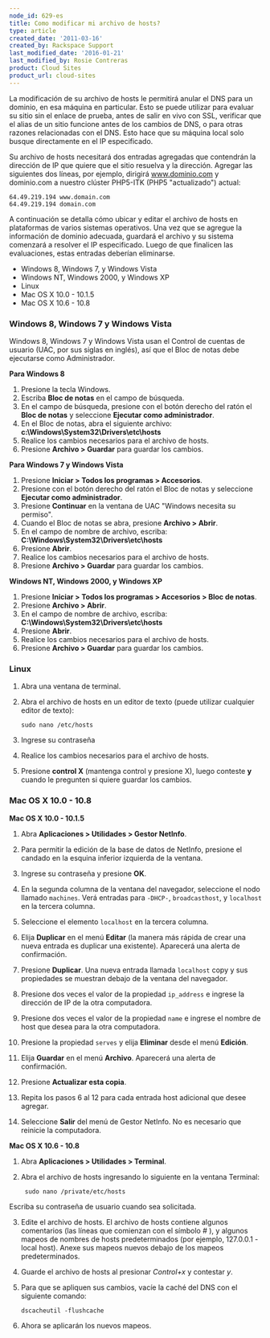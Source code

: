 ```yaml
---
node_id: 629-es
title: Como modificar mi archivo de hosts?
type: article
created_date: '2011-03-16'
created_by: Rackspace Support
last_modified_date: '2016-01-21'
last_modified_by: Rosie Contreras
product: Cloud Sites
product_url: cloud-sites
---
```


La modificación de su archivo de hosts le permitirá anular el DNS para un dominio, en esa máquina en particular. Esto se puede utilizar para evaluar su sitio sin el enlace de prueba, antes de salir en vivo con SSL, verificar que el alias de un sitio funcione antes de los cambios de DNS, o para otras razones relacionadas con el DNS. Esto hace que su máquina local solo busque directamente en el IP especificado.

Su archivo de hosts necesitará dos entradas agregadas que contendrán la dirección de IP que quiere que el sitio resuelva y la dirección. Agregar las siguientes dos líneas, por ejemplo, dirigirá www.dominio.com y dominio.com a nuestro clúster PHP5-ITK (PHP5 "actualizado") actual:

    64.49.219.194 www.domain.com
    64.49.219.194 domain.com

A continuación se detalla cómo ubicar y editar el archivo de hosts en plataformas de varios sistemas operativos. Una vez que se agregue la información de dominio adecuada, guardará el archivo y su sistema comenzará a resolver el IP especificado. Luego de que finalicen las evaluaciones, estas entradas deberían eliminarse.

-  Windows 8, Windows 7, y Windows Vista
-  Windows NT, Windows 2000, y Windows XP
-  Linux
-  Mac OS X 10.0 - 10.1.5
-  Mac OS X 10.6 - 10.8  

### Windows 8, Windows 7 y Windows Vista

Windows 8, Windows 7 y Windows Vista usan el Control de cuentas de usuario (UAC, por sus siglas en inglés), así que el Bloc de notas debe ejecutarse como Administrador.

**Para Windows 8**

1.  Presione la tecla Windows.
2.  Escriba **Bloc de notas** en el campo de búsqueda.
3.  En el campo de búsqueda, presione con el botón derecho del ratón el **Bloc de notas** y seleccione **Ejecutar como administrador**.
4.  En el Bloc de notas, abra el siguiente archivo: **c:\Windows\System32\Drivers\etc\hosts**
5.  Realice los cambios necesarios para el archivo de hosts.
6.  Presione **Archivo > Guardar** para guardar los cambios.

**Para Windows 7 y Windows Vista**

1.  Presione **Iniciar > Todos los programas > Accesorios**.
2.  Presione con el botón derecho del ratón el Bloc de notas y seleccione **Ejecutar como administrador**.
3.  Presione **Continuar** en la ventana de UAC "Windows necesita su permiso".
4.  Cuando el Bloc de notas se abra, presione **Archivo > Abrir**.
5.  En el campo de nombre de archivo, escriba: **C:\Windows\System32\Drivers\etc\hosts**
6.  Presione **Abrir**.
7.  Realice los cambios necesarios para el archivo de hosts.
8.  Presione **Archivo > Guardar** para guardar los cambios.

**Windows NT, Windows 2000, y Windows XP**

1.  Presione **Iniciar > Todos los programas > Accesorios > Bloc de notas**.
2.  Presione **Archivo > Abrir**.
3.  En el campo de nombre de archivo, escriba: **C:\Windows\System32\Drivers\etc\hosts**
4.  Presione **Abrir**.
5.  Realice los cambios necesarios para el archivo de hosts.
6.  Presione **Archivo > Guardar** para guardar los cambios.

### Linux

1. Abra una ventana de terminal.

2. Abra el archivo de hosts en un editor de texto (puede utilizar cualquier editor de texto):

       sudo nano /etc/hosts

3. Ingrese su contraseña

4. Realice los cambios necesarios para el archivo de hosts.

5. Presione **control X** (mantenga control y presione X), luego conteste **y** cuando le pregunten si quiere guardar los cambios.

### Mac OS X 10.0 - 10.8

**Mac OS X 10.0 - 10.1.5**

1. Abra **Aplicaciones > Utilidades > Gestor NetInfo**.

2. Para permitir la edición de la base de datos de NetInfo, presione el candado en la esquina inferior izquierda de la ventana.

3. Ingrese su contraseña y presione **OK**.

4. En la segunda columna de la ventana del navegador, seleccione el nodo llamado `machines`. Verá entradas para `-DHCP-`, `broadcasthost`, y `localhost` en la tercera columna.

5. Seleccione el elemento `localhost` en la tercera columna.

6. Elija **Duplicar** en el menú **Editar** (la manera más rápida de crear una nueva entrada es duplicar una existente). Aparecerá una alerta de confirmación.

7. Presione **Duplicar**. Una nueva entrada llamada `localhost` copy y sus propiedades se muestran debajo de la ventana del navegador.

8. Presione dos veces el valor de la propiedad `ip_address` e ingrese la dirección de IP de la otra computadora.

9. Presione dos veces el valor de la propiedad `name` e ingrese el nombre de host que desea para la otra computadora.

10. Presione la propiedad `serves` y elija **Eliminar** desde el menú **Edición**.

11. Elija **Guardar** en el menú **Archivo**. Aparecerá una alerta de confirmación.

12. Presione **Actualizar esta copia**.

13. Repita los pasos 6 al 12 para cada entrada host adicional que desee agregar.

14. Seleccione **Salir** del menú de Gestor NetInfo. No es necesario que reinicie la computadora.

**Mac OS X 10.6 - 10.8**

1. Abra **Aplicaciones > Utilidades > Terminal**.

2. Abra el archivo de hosts ingresando lo siguiente en la ventana Terminal:

        sudo nano /private/etc/hosts

  Escriba su contraseña de usuario cuando sea solicitada.

3. Edite el archivo de hosts. El archivo de hosts contiene algunos comentarios (las líneas que comienzan con el símbolo # ), y algunos mapeos de nombres de hosts predeterminados (por ejemplo, 127.0.0.1 - local host). Anexe sus mapeos nuevos debajo de los mapeos predeterminados.

4. Guarde el archivo de hosts al presionar *Control+x* y contestar *y*.

5. Para que se apliquen sus cambios, vacíe la caché del DNS con el siguiente comando:

       dscacheutil -flushcache

6. Ahora se aplicarán los nuevos mapeos.
